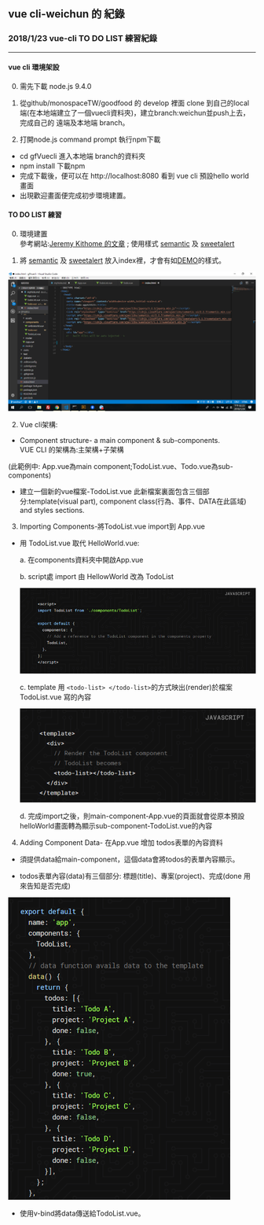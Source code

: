 ## vue cli-weichun 的 紀錄

### 2018/1/23 vue-cli TO DO LIST 練習紀錄 

***

#### vue cli 環境架設

0. 需先下載 node.js 9.4.0

1. 從github/monospaceTW/goodfood 的 develop 裡面 clone 到自己的local端(在本地端建立了一個vuecli資料夾)，建立branch:weichun並push上去，完成自己的 遠端及本地端 branch。

2. 打開node.js command prompt 執行npm下載
- cd gfVuecli 進入本地端 branch的資料夾
- npm install 下載npm
- 完成下載後，便可以在 http://localhost:8080 看到 vue cli 預設hello world 畫面
- 出現歡迎畫面便完成初步環境建置。 

#### TO DO LIST 練習

0. 環境建置  
參考網站:[Jeremy Kithome 的文章](https://scotch.io/tutorials/build-a-to-do-app-with-vue-js-2) ; 
使用樣式 [semantic](https://semantic-ui.com/) 及 [sweetalert](https://sweetalert.js.org/)


1. 將 [semantic](https://semantic-ui.com/) 及 [sweetalert](https://sweetalert.js.org/) 放入index裡，才會有如[DEMO](https://todo-vue.herokuapp.com/)的樣式。


![image](../imgs/style.png)

2. Vue cli架構:

- Component structure- a main component & sub-components. <br>
VUE CLI 的架構為:主架構+子架構


(此範例中: App.vue為main component;TodoList.vue、Todo.vue為sub-components)

- 建立一個新的vue檔案-TodoList.vue 此新檔案裏面包含三個部分:template(visual part), component class(行為、事件、DATA在此區域) and styles sections.


3. Importing Components-將TodoList.vue import到 App.vue

- 用 TodoList.vue 取代 HelloWorld.vue:


  a. 在components資料夾中開啟App.vue


  b. script處 import 由 HellowWorld 改為 TodoList


  ![image](../imgs/import.png)
  


  c. template 用 ```<todo-list> </todo-list>```的方式映出(render)於檔案 TodoList.vue 寫的內容


  ![image](../imgs/importTemplate.png)
  


  d. 完成import之後，則main-component-App.vue的頁面就會從原本預設helloWorld畫面轉為顯示sub-component-TodoList.vue的內容


4. Adding Component Data- 在App.vue 增加 todos表單的內容資料


- 須提供data給main-component，這個data會將todos的表單內容顯示。 


- todos表單內容(data)有三個部分: 標題(title)、專案(project)、完成(done 用來告知是否完成)

![image](../imgs/v-bind.png)


- 使用v-bind將data傳送給TodoList.vue。
